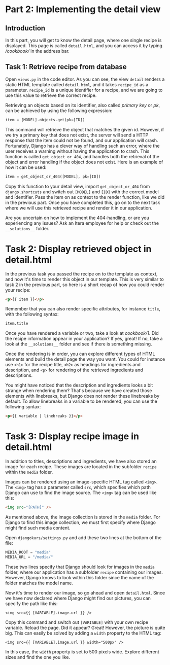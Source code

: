 # Part 2: Implementing the detail view

## Introduction

In this part, you will get to know the detail page, where one single recipe is displayed. This page is called `detail.html`, and you can access it by typing _/cookbook/<id>_ in the address bar.

## Task 1: Retrieve recipe from database

Open `views.py` in the code editor. As you can see, the view `detail` renders a static HTML template called `detail.html`, and it takes `recipe_id` as a parameter. `recipe_id` is a unique identifier for a recipe, and we are going to use this value to retrieve the correct recipe.

Retrieving an objects based on its identifier, also called _primary key_ or _pk_, can be achieved by using the following expression:

```python
item = [MODEL].objects.get(pk=[ID])
```

This command will retrieve the object that matches the given id. However, if we try a primary key that does not exist, the server will send a HTTP response that the item could not be found, and our application will crash. Fortunately, Django has a clever way of handling such an error, where the user receives a warning without having the application to crash. This function is called `get_object_or_404`, and handles both the retrieval of the object and error handling if the object does not exist. Here is an example of how it can be used:

```python
item = get_object_or_404([MODEL], pk=[ID])
```

Copy this function to your detail view, import `get_object_or_404` from `django.shortcuts` and switch out `[MODEL]` and `[ID]` with the correct model and identifier. Pass the item on as context to the render function, like we did in the previous part. Once you have completed this, go on to the next task where we will use this retrieved recipe and render it in our application.

Are you uncertain on how to implement the 404-handling, or are you experiencing any issues? Ask an Itera employee for help or check out the `__solutions__` folder.

# Task 2: Display retrieved object in detail.html

In the previous task you passed the recipe on to the template as context, and now it's time to render this object in our template. This is very similar to task 2 in the previous part, so here is a short recap of how you could render your recipe:

```html
<p>{{ item }}</p>
```

Remember that you can also render specific attributes, for instance `title`, with the following syntax:

```python
item.title
```

Once you have rendered a variable or two, take a look at _cookbook/1_. Did the recipe information appear in your application? If yes, great! If no, take a look at the `__solutions__` folder and see if there is something missing.

Once the rendering is in order, you can explore different types of HTML elements and build the detail page the way you want. You could for instance use `<h1>` for the recipe title, `<h2>` as headings for ingredients and description, and `<p>` for rendering of the retrieved ingredients and descriptions.

You might have noticed that the description and ingredients looks a bit strange when rendering them? That's because we have created those elements with linebreaks, but Django does not render these linebreaks by default. To allow linebreaks in a variable to be rendered, you can use the following syntax:

```html
<p>{{ variable | linebreaks }}</p>
```

# Task 3: Display recipe image in detail.html

In addition to titles, descriptions and ingredients, we have also stored an image for each recipe. These images are located in the subfolder `recipe` within the `media` folder.

Images can be rendered using an image-specific HTML tag called `<img>`. The `<img>` tag has a parameter called `src`, which specifies which path Django can use to find the image source. The `<img>` tag can be used like this:

```html
<img src="[PATH]" />
```

As mentioned above, the image collection is stored in the `media` folder. For Django to find this image collection, we must first specify where Django might find such media content.

Open `djangokurs/settings.py` and add these two lines at the bottom of the file:

```python
MEDIA_ROOT = "media"
MEDIA_URL = "/media/"
```

These two lines specify that Django should look for images in the `media` folder, where our application has a subfolder `recipe` containing our images. However, Django knows to look within this folder since the name of the folder matches the model name.

Now it's time to render our image, so go ahead and open `detail.html`. Since we have now declared where Django might find our pictures, you can specify the path like this:

```
<img src={{ [VARIABLE].image.url }} />
```

Copy this command and switch out `[VARIABLE]` with your own recipe variable. Reload the page. Did it appear? Great! However, the picture is quite big. This can easily be solved by adding a `width` property to the HTML tag:

```
<img src={{ [VARIABLE].image.url }} width="500px" />
```

In this case, the `width` property is set to 500 pixels wide. Explore different sizes and find the one you like.
